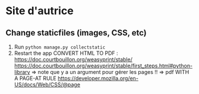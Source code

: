 # Site d'autrice

## Change staticfiles (images, CSS, etc)
1. Run `python manage.py collectstatic`
2. Restart the app
CONVERT HTML TO PDF : https://doc.courtbouillon.org/weasyprint/stable/
https://doc.courtbouillon.org/weasyprint/stable/first_steps.html#python-library => note que y a un argument pour gérer les pages !!
=> pdf WITH A PAGE-AT RULE
https://developer.mozilla.org/en-US/docs/Web/CSS/@page